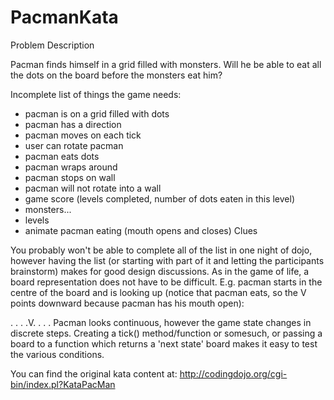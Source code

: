 PacmanKata
==========

Problem Description

Pacman finds himself in a grid filled with monsters. Will he be able to eat all the dots on the board before the monsters eat him?

Incomplete list of things the game needs:

 * pacman is on a grid filled with dots
 * pacman has a direction
 * pacman moves on each tick
 * user can rotate pacman
 * pacman eats dots
 * pacman wraps around 
 * pacman stops on wall
 * pacman will not rotate into a wall
 * game score (levels completed, number of dots eaten in this level)
 * monsters...
 * levels
 * animate pacman eating (mouth opens and closes)
Clues

You probably won't be able to complete all of the list in one night of dojo, however having the list (or starting with part of it and letting the participants brainstorm) makes for good design discussions. As in the game of life, a board representation does not have to be difficult. E.g. pacman starts in the centre of the board and is looking up (notice that pacman eats, so the V points downward because pacman has his mouth open):

. . .
.V.
. . .
Pacman looks continuous, however the game state changes in discrete steps. Creating a tick() method/function or somesuch, or passing a board to a function which returns a 'next state' board makes it easy to test the various conditions.

You can find the original kata content at: http://codingdojo.org/cgi-bin/index.pl?KataPacMan
